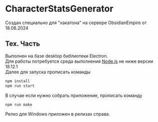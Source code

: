 # CharacterStatsGenerator
Создан специально для "хакатона" на сервере ObsidianEmpire от 18.08.2024  

## Тех. Часть
Выполнен на базе desktop библиотеки Electron.   
Для работы потребуется среда выполнения [Node.js](https://nodejs.org/en/download/prebuilt-installer) не ниже версии 18.12.1  
Далее для запуска прописать команды  
```bash
npm install 
npm run start
```
В случае если нужно собрать приложение, прописать команду  
```bash
npm run make
```
Релиз для Windows приложен в релизах справа.
